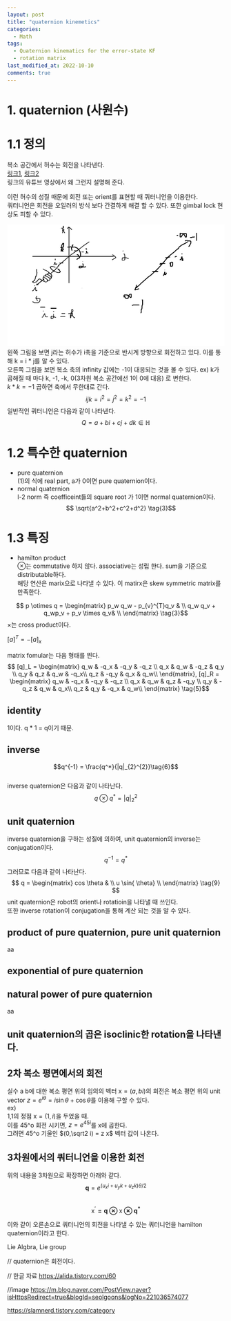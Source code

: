 ```yaml
---
layout: post
title: "quaternion kinemetics"
categories:
  - Math
tags:
  - Quaternion kinematics for the error-state KF
  - rotation matrix
last_modified_at: 2022-10-10
comments: true
---
```


# 1. quaternion $($사원수$)$

# 1.1 정의
복소 공간에서 허수는 회전을 나타낸다.  
[링크1][1], [링크2][2]  
링크의 유튜브 영상에서 왜 그런지 설명해 준다. 

이런 허수의 성질 때문에 회전 또는 orient를 표현할 때 쿼터니언을 이용한다.  
쿼터니언은 회전을 오일러의 방식 보다 간결하게 해결 할 수 있다. 또한 gimbal lock 현상도 피할 수 있다. 

![quaternion_rotation](/assets/img/SLAM/22_10_10_quaternion_rotation/quaternion_rotation.png)
왼쪽 그림을 보면 j라는 허수가 i축을 기준으로 반시계 방향으로 회전하고 있다. 이를 통해 k = i * j를 알 수 있다.  
오른쪽 그림을 보면 복소 축의 infinity 값에는 -1이 대응되는 것을 볼 수 있다. ex$)$ k가 곱해질 때 마다 k, -1, -k, 0$($3차원 복소 공간에선 1이 0에 대응$)$ 로 변한다.  
$k*k=-1$ 곱하면 축에서 무한대로 간다.  
$$ ijk=i^2=j^2=k^2 = -1 \tag{1}$$ 
일반적인 쿼터니언은 다음과 같이 나타낸다.  
$$ Q = a + bi + cj + dk \in \mathbb{H} \tag{2}$$  

# 1.2 특수한 quaternion
- pure quaternion  
$($1$)$의 식에 real part, a가 0이면 pure quaternion이다.  
- normal quaternion  
l-2 norm 즉 coefficeint들의 square root 가 1이면 normal quaternion이다.  
$$ \sqrt{a^2+b^2+c^2+d^2} \tag{3}$$  


# 1.3 특징
- hamilton product  
$\otimes$는 commutative 하지 않다. associative는 성립 한다. sum을 기준으로 distributable하다.  
해당 연산은 marix으로 나타낼 수 있다. 이 matirx은 skew symmetric matrix를 만족한다. 

$$
p \otimes q =
\begin{matrix}
p_w q_w - p_{v}^{T}q_v & \\
q_w q_v + q_wp_v + p_v \times q_v& \\
\end{matrix}
\tag{3}$$
$\times$는 cross product이다.   

$[a]^T = -[a]_x\tag{4}$

matrix fomular는 다음 형태를 띈다.
$$ [q]_L =
\begin{matrix}
q_w & -q_x & -q_y & -q_z \\
q_x & q_w  & -q_z & q_y \\
q_y & q_z  & q_w  & -q_x\\
q_z & -q_y & q_x  & q_w\\
\end{matrix},
[q]_R = 
\begin{matrix}
q_w & -q_x & -q_y & -q_z \\
q_x & q_w  & q_z  & -q_y \\
q_y & -q_z & q_w  & q_x\\
q_z & q_y  & -q_x & q_w\\
\end{matrix}
\tag{5}$$

## identity
1이다. q * 1 = q이기 때문.

## inverse
$$q^{-1} = \frac{q^*}{|q|_{2}^{2}}\tag{6}$$  
inverse quaternion은 다음과 같이 나타난다.  
$$q \otimes q^* = |q|_{2}^{2}\tag{7}$$

## unit quaternion
inverse quaternion을 구하는 성질에 의하여, unit quaternion의 inverse는 conjugation이다.
$$q^{-1} = q^*\tag{8}$$
그러므로 다음과 같이 나타난다.  
$$
q = 
\begin{matrix}
cos \theta &  \\
u \sin{ \theta} \\
\end{matrix}
\tag{9}
$$
unit quaternion은 robot의 orient나 rotatioin을 나타낼 때 쓰인다.  
또한 inverse rotation이 conjugation을 통해 계산 되는 것을 알 수 있다.  

## product of pure quaternion, pure unit quaternion
aa

## exponential of pure quaternion

## natural power of pure quaternion
aa

## unit quaternion의 곱은 isoclinic한 rotation을 나타낸다.


## 2차 복소 평면에서의 회전 
실수 a b에 대한 복소 평면 위의 임의의 벡터 $\mathrm{x} = (a,bi)$의 회전은
 복소 평면 위의 unit vector $z = e^{i\theta} = i \sin{\theta} + \cos{\theta}$를 이용해 구할 수 있다.  
ex$)$  
1,1의 정점 $\mathrm{x} = (1,i)$을 두었을 때.  
이를 45^o 회전 시키면, $z = e^{45i}$를 x에 곱한다.  
그려면 45^o 기울인 $(0,\sqrt2 i) = z x$ 벡터 값이 나온다.

## 3차원에서의 쿼터니언을 이용한 회전 
위의 내용을 3차원으로 확장하면 아래와 같다.  
$$ \boldsymbol{q} = e^{(u_x i + u_y k + u_z k)\theta /2}\tag{4}$$  
$$ \boldsymbol{ \mathrm{x^\prime} = q \otimes	\mathrm{x} \otimes	q^{*}} \tag{5}$$  

이와 같이 오른손으로 쿼터니언의 회전을 나타낼 수 있는 쿼터니언을 hamilton quaternion이라고 한다.  

Lie Algbra, Lie group

// quaternion은 회전이다.

[1]:https://www.youtube.com/watch?v=zjMuIxRvygQ

[2]:https://www.youtube.com/watch?v=d4EgbgTm0Bg&t=1675s

// 한글 자료
https://alida.tistory.com/60


//image
https://m.blog.naver.com/PostView.naver?isHttpsRedirect=true&blogId=seolgoons&logNo=221036574077

https://slamnerd.tistory.com/category